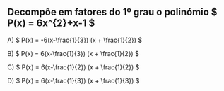 ## Decompõe em fatores do 1º grau o polinómio $ P(x) = 6x^{2}+x-1 $ 


A) $ P(x) = -6(x-\frac{1}{3}) (x + \frac{1}{2}) $

B) $ P(x) = 6(x-\frac{1}{3}) (x + \frac{1}{2}) $

C) $ P(x) = 6(x-\frac{1}{2}) (x + \frac{1}{2}) $

D) $ P(x) = 6(x-\frac{1}{3}) (x + \frac{1}{3}) $

